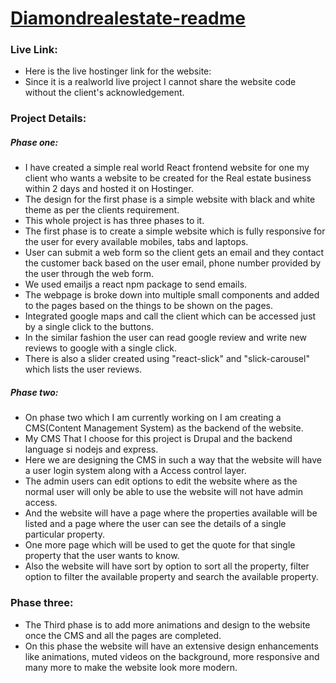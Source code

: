 # [Diamondrealestate-readme]()

### Live Link:

* Here is the live hostinger link for the website: 
* Since it is a realworld live project I cannot share the website code without the client's acknowledgement.

### Project Details:

##### Phase one:

* I have created a simple real world React frontend website for one my client who wants a website to be created for the Real estate business within 2 days and hosted it on Hostinger.
* The design for the first phase is a simple website with black and white theme as per the clients requirement.
* This whole project is has three phases to it.
* The first phase is to create a simple website which is fully responsive for the user for every available mobiles, tabs and laptops.
* User can submit a web form so the client gets an email and they contact the customer back based on the user email, phone number provided by the user through the web form.
* We used emailjs a react npm package to send emails.
* The webpage is broke down into multiple small components and added to the pages based on the things to be shown on the pages.
* Integrated google maps and call the client which can be accessed just by a single click to the buttons.
* In the similar fashion the user can read google review and write new reviews to google with a single click.
* There is also a slider created using "react-slick" and "slick-carousel" which lists the user reviews.

##### Phase two:

* On phase two which I am currently working on I am creating a CMS(Content Management System) as the backend of the website.
* My CMS That I choose for this project is Drupal and the backend language si nodejs and express.
* Here we are designing the CMS in such a way that the website will have a user login system along with a Access control layer.
* The admin users can edit options to edit the website where as the normal user will only be able to use the website will not have admin access.
* And the website will have a page where the properties available will be listed and a page where the user can see the details of a single particular property.
* One more page which will be used to get the quote for that single property that the user wants to know.
* Also the website will have sort by option to sort all the property, filter option to filter the available property and search the available property.

### Phase three:
* The Third phase is to add more animations and design to the website once the CMS and all the pages are completed.
* On this phase the website will have an extensive design enhancements like animations, muted videos on the background, more responsive and many more to make the website look more modern.


